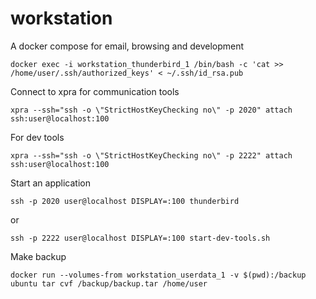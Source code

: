 # workstation
A docker compose for email, browsing and development


    docker exec -i workstation_thunderbird_1 /bin/bash -c 'cat >> /home/user/.ssh/authorized_keys' < ~/.ssh/id_rsa.pub


Connect to xpra for communication tools

    xpra --ssh="ssh -o \"StrictHostKeyChecking no\" -p 2020" attach ssh:user@localhost:100

For dev tools

    xpra --ssh="ssh -o \"StrictHostKeyChecking no\" -p 2222" attach ssh:user@localhost:100

Start an application

    ssh -p 2020 user@localhost DISPLAY=:100 thunderbird

or

    ssh -p 2222 user@localhost DISPLAY=:100 start-dev-tools.sh
    

Make backup
    
    docker run --volumes-from workstation_userdata_1 -v $(pwd):/backup ubuntu tar cvf /backup/backup.tar /home/user
